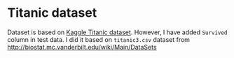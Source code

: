 # Titanic dataset

Dataset is based on [Kaggle Titanic dataset](https://www.kaggle.com/c/titanic/data). However, I have added `Survived` column in test data. I did it based on `titanic3.csv` dataset from http://biostat.mc.vanderbilt.edu/wiki/Main/DataSets
